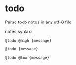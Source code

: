 # todo

Parse todo notes in any utf-8 file

notes syntax:

```
@todo @high {message}
```
```
@todo {message}
```
```
@todo @low {message}
```
